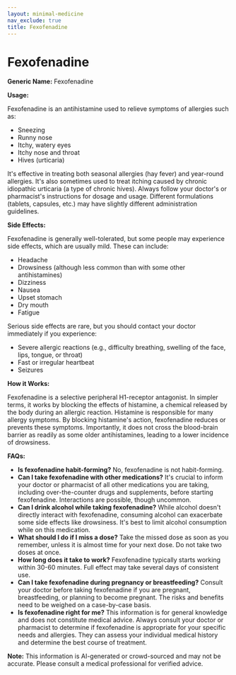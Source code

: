 ```yaml
---
layout: minimal-medicine
nav_exclude: true
title: Fexofenadine
---
```


# Fexofenadine

**Generic Name:** Fexofenadine

**Usage:**

Fexofenadine is an antihistamine used to relieve symptoms of allergies such as:

* Sneezing
* Runny nose
* Itchy, watery eyes
* Itchy nose and throat
* Hives (urticaria)

It's effective in treating both seasonal allergies (hay fever) and year-round allergies.  It's also sometimes used to treat itching caused by chronic idiopathic urticaria (a type of chronic hives).  Always follow your doctor's or pharmacist's instructions for dosage and usage.  Different formulations (tablets, capsules, etc.) may have slightly different administration guidelines.


**Side Effects:**

Fexofenadine is generally well-tolerated, but some people may experience side effects, which are usually mild.  These can include:

* Headache
* Drowsiness (although less common than with some other antihistamines)
* Dizziness
* Nausea
* Upset stomach
* Dry mouth
* Fatigue


Serious side effects are rare, but you should contact your doctor immediately if you experience:

* Severe allergic reactions (e.g., difficulty breathing, swelling of the face, lips, tongue, or throat)
* Fast or irregular heartbeat
* Seizures


**How it Works:**

Fexofenadine is a selective peripheral H1-receptor antagonist.  In simpler terms, it works by blocking the effects of histamine, a chemical released by the body during an allergic reaction.  Histamine is responsible for many allergy symptoms. By blocking histamine's action, fexofenadine reduces or prevents these symptoms.  Importantly, it does not cross the blood-brain barrier as readily as some older antihistamines, leading to a lower incidence of drowsiness.


**FAQs:**

* **Is fexofenadine habit-forming?** No, fexofenadine is not habit-forming.
* **Can I take fexofenadine with other medications?**  It's crucial to inform your doctor or pharmacist of all other medications you are taking, including over-the-counter drugs and supplements, before starting fexofenadine.  Interactions are possible, though uncommon.
* **Can I drink alcohol while taking fexofenadine?** While alcohol doesn't directly interact with fexofenadine, consuming alcohol can exacerbate some side effects like drowsiness.  It's best to limit alcohol consumption while on this medication.
* **What should I do if I miss a dose?** Take the missed dose as soon as you remember, unless it is almost time for your next dose.  Do not take two doses at once.
* **How long does it take to work?**  Fexofenadine typically starts working within 30-60 minutes.  Full effect may take several days of consistent use.
* **Can I take fexofenadine during pregnancy or breastfeeding?** Consult your doctor before taking fexofenadine if you are pregnant, breastfeeding, or planning to become pregnant.  The risks and benefits need to be weighed on a case-by-case basis.
* **Is fexofenadine right for me?**  This information is for general knowledge and does not constitute medical advice.  Always consult your doctor or pharmacist to determine if fexofenadine is appropriate for your specific needs and allergies.  They can assess your individual medical history and determine the best course of treatment.


**Note:** This information is AI-generated or crowd-sourced and may not be accurate. Please consult a medical professional for verified advice.